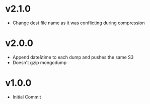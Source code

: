 # v2.1.0
* Change dest file name as it was conflicting during compression

# v2.0.0
* Append date&time to each dump and pushes the same S3
* Doesn't gzip mongodump

# v1.0.0
* Initial Commit